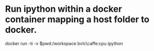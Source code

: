 # Run ipython within a docker container mapping a host folder to docker.
docker run -ti -v $pwd:/workspace bvlc\caffe:cpu ipython 
